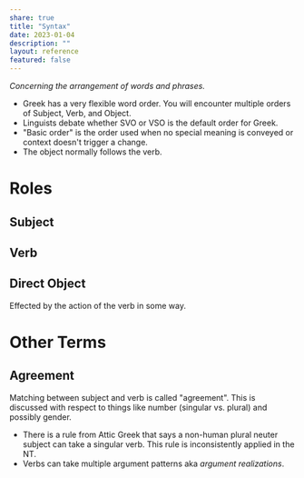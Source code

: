 ```yaml
---  
share: true  
title: "Syntax"  
date: 2023-01-04  
description: ""  
layout: reference  
featured: false  
---  
```

*Concerning the arrangement of words and phrases.*  
  
- Greek has a very flexible word order. You will encounter multiple orders of Subject, Verb, and Object.  
- Linguists debate whether SVO or VSO is the default order for Greek.  
- "Basic order" is the order used when no special meaning is conveyed or context doesn't trigger a change.  
- The object normally follows the verb.  
  
# Roles  
  
## Subject  
  
## Verb  
  
## Direct Object  
Effected by the action of the verb in some way.  
  
# Other Terms  
  
## Agreement  
Matching between subject and verb is called "agreement". This is discussed with respect to things like number (singular vs. plural) and possibly gender.  
  
- There is a rule from Attic Greek that says a non-human plural neuter subject can take a singular verb. This rule is inconsistently applied in the NT.  
- Verbs can take multiple argument patterns aka *argument realizations*.